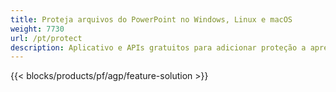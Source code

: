 ```yaml
---
title: Proteja arquivos do PowerPoint no Windows, Linux e macOS
weight: 7730
url: /pt/protect
description: Aplicativo e APIs gratuitos para adicionar proteção a apresentações PPT, PPTX e ODP
---
```


{{< blocks/products/pf/agp/feature-solution >}} 

